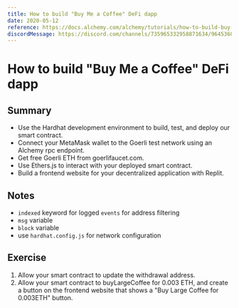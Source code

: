```yaml
---
title: How to build "Buy Me a Coffee" DeFi dapp
date: 2020-05-12
reference: https://docs.alchemy.com/alchemy/tutorials/how-to-build-buy-me-a-coffee-defi-dapp
discordMessage: https://discord.com/channels/735965332958871634/964536098267217951/973056934053838858
---
```


# How to build "Buy Me a Coffee" DeFi dapp
## Summary
- Use the Hardhat development environment to build, test, and deploy our smart contract.
- Connect your MetaMask wallet to the Goerli test network using an Alchemy rpc endpoint.
- Get free Goerli ETH from goerlifaucet.com.
- Use Ethers.js to interact with your deployed smart contract.
- Build a frontend website for your decentralized application with Replit.

## Notes
- `indexed` keyword for logged `events` for address filtering
- `msg` variable
- `block` variable
- use `hardhat.config.js` for network configuration

## Exercise
1. Allow your smart contract to update the withdrawal address.
2. Allow your smart contract to buyLargeCoffee for 0.003 ETH, and create a button on the frontend website that shows a "Buy Large Coffee for 0.003ETH" button.
